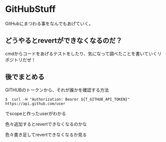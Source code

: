 # GitHubStuff
GitHubにまつわる事をなんでもあげていく。  

## どうやるとrevertができなくなるのだ？
cmdからコードをあげるテストをしたり、気になって調べたことを書いていくリポジトリだぜ！


## 後でまとめる
GITHUBのトークンから、それが誰かを確認する方法

```
$  curl -H "Authorization: Bearer ${T_GITHUB_API_TOKEN}" https://api.github.com/user
```

でscopeと作ったuserがわかる

色々追加するとrevertできなくなるのかな

色々書き足してrevertできなくなるか見る

